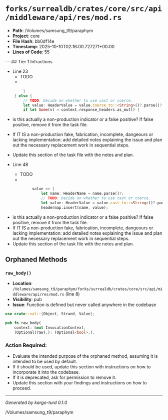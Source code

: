 # `forks/surrealdb/crates/core/src/api/middleware/api/res/mod.rs`

- **Path**: /Volumes/samsung_t9/paraphym
- **Project**: core
- **File Hash**: bb0df14e  
- **Timestamp**: 2025-10-10T02:16:00.727271+00:00  
- **Lines of Code**: 55

---## Tier 1 Infractions 


- Line 23
  - TODO
  - 

```rust
		}
	} else {
		// TODO: Decide on whether to use cast or coerce.
		let value: HeaderValue = value.coerce_to::<String>()?.parse()?;
		if let Some(v) = context.response_headers.as_mut() {
```

- is this actually a non-production indicator or a false positive? If false positive, remove it from the task file.
- If IT IS a non-production fake, fabrication, incomplete, dangeours or lacking implementation: add detailed notes explaining the issue and plan out the necessary replacement work in sequential steps. 
- Update this section of the task file with the notes and plan.


- Line 48
  - TODO
  - 

```rust
			value => {
				let name: HeaderName = name.parse()?;
				// TODO: Decide on whether to use cast or coerce.
				let value: HeaderValue = value.cast_to::<String>()?.parse()?;
				headermap.insert(name, value);
```

- is this actually a non-production indicator or a false positive? If false positive, remove it from the task file.
- If IT IS a non-production fake, fabrication, incomplete, dangeours or lacking implementation: add detailed notes explaining the issue and plan out the necessary replacement work in sequential steps. 
- Update this section of the task file with the notes and plan.

## Orphaned Methods


### `raw_body()`

- **Location**: `/Volumes/samsung_t9/paraphym/forks/surrealdb/crates/core/src/api/middleware/api/res/mod.rs` (line 8)
- **Visibility**: pub
- **Issue**: Function is defined but never called anywhere in the codebase

```rust
use crate::val::{Object, Strand, Value};

pub fn raw_body(
	context: &mut InvocationContext,
	(Optional(raw),): (Optional<bool>,),
```

### Action Required:

- Evaluate the intended purpose of the orphaned method, assuming it is intended to be used by default.
- If it should be used, update this section with instructions on how to incorporate it into the codebase.
- If it is deprecated, ask for permission to remove it.
- Update this section with your findings and instructions on how to proceed.

---

*Generated by kargo-turd 0.1.0*

/Volumes/samsung_t9/paraphym